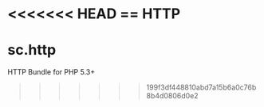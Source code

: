<<<<<<< HEAD
== HTTP
=======
sc.http
=======

HTTP Bundle for PHP 5.3+
>>>>>>> 199f3df448810abd7a15b6a0c76b8b4d0806d0e2
